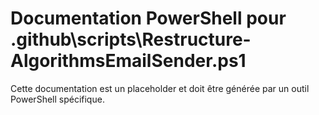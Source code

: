 # Documentation PowerShell pour .github\scripts\Restructure-AlgorithmsEmailSender.ps1

Cette documentation est un placeholder et doit être générée par un outil PowerShell spécifique.
